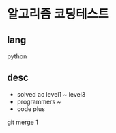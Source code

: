 # 알고리즘 코딩테스트
## lang
python
## desc
- solved ac level1 ~ level3
- programmers ~
- code plus

git merge 1

